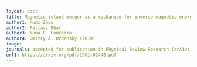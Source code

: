 ```yaml
---
layout: post
title: Magnetic island merger as a mechanism for inverse magnetic energy transfer
author1: Muni Zhou
author2: Pallavi Bhat
author3: Nuno F. Loureiro
author4: Dmitry A. Uzdensky (2019)
image: 
journals: accepted for publication in Physical Review Research (arXiv:1901.02448)
url1: https://arxiv.org/pdf/1901.02448.pdf
---
```



